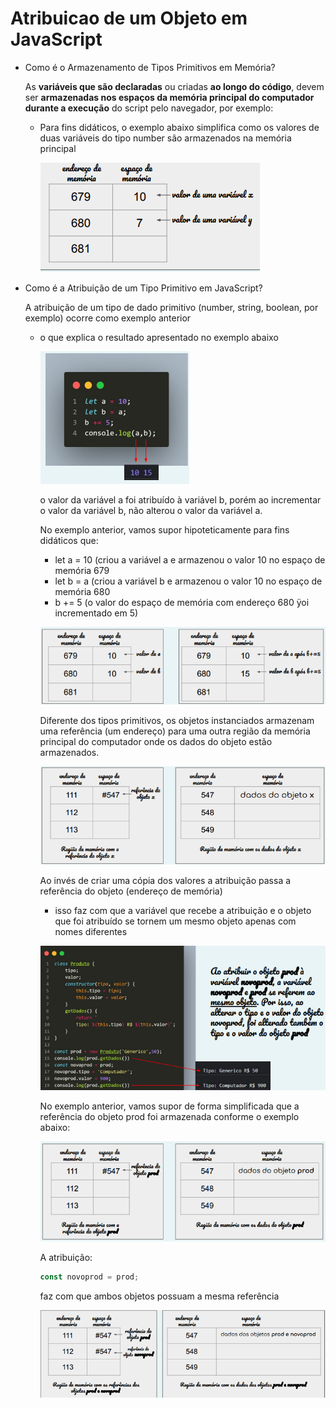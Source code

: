 # Atribuicao de um Objeto em JavaScript

- Como é o Armazenamento de Tipos Primitivos em Memória?
    
    As **variáveis que são declaradas** ou criadas **ao longo do código**, devem ser **armazenadas nos espaços da memória principal do computador durante a execução** do script pelo navegador, por exemplo:
    
    - Para fins didáticos, o exemplo abaixo simplifica como os valores de duas variáveis do tipo number são armazenados na memória principal
        
        ![Untitled](Atribuicao%20de%20um%20Objeto%20em%20JavaScript%20a7b90f76c4bd4c2dbb8c8351d5290b5b/Untitled.png)
        
- Como é a Atribuição de um Tipo Primitivo em JavaScript?
    
    A atribuição de um tipo de dado primitivo (number, string, boolean, por exemplo) ocorre como exemplo anterior
    
    - o que explica o resultado apresentado no exemplo abaixo
        
        ![o valor da variável a foi atribuído à variável b, porém ao incrementar o valor da variável b, não alterou o valor da variável a.](Atribuicao%20de%20um%20Objeto%20em%20JavaScript%20a7b90f76c4bd4c2dbb8c8351d5290b5b/Untitled%201.png)
        
        o valor da variável a foi atribuído à variável b, porém ao incrementar o valor da variável b, não alterou o valor da variável a.
        
        No exemplo anterior, vamos supor hipoteticamente para fins didáticos que:
        
        - let a = 10 (criou a variável a e armazenou o valor 10 no espaço de memória 679
        - let b = a (criou a variável b e armazenou o valor 10 no espaço de memória 680
        - b += 5 (o valor do espaço de memória com endereço 680 ÿoi incrementado em 5)
        
        ![Untitled](Atribuicao%20de%20um%20Objeto%20em%20JavaScript%20a7b90f76c4bd4c2dbb8c8351d5290b5b/Untitled%202.png)
        
        Diferente dos tipos primitivos, os objetos instanciados armazenam uma referência (um endereço) para uma outra região da memória principal do computador onde os dados do objeto estão armazenados.
        
        ![Untitled](Atribuicao%20de%20um%20Objeto%20em%20JavaScript%20a7b90f76c4bd4c2dbb8c8351d5290b5b/Untitled%203.png)
        
        Ao invés de criar uma cópia dos valores a atribuição passa a referência do objeto (endereço de memória)
        
        - isso faz com que a variável que recebe a atribuição e o objeto que foi atribuído se tornem um mesmo objeto apenas com nomes diferentes
        
        ![Untitled](Atribuicao%20de%20um%20Objeto%20em%20JavaScript%20a7b90f76c4bd4c2dbb8c8351d5290b5b/Untitled%204.png)
        
        No exemplo anterior, vamos supor de forma simplificada que a referência do objeto prod foi armazenada conforme o exemplo abaixo:
        
        ![Untitled](Atribuicao%20de%20um%20Objeto%20em%20JavaScript%20a7b90f76c4bd4c2dbb8c8351d5290b5b/Untitled%205.png)
        
        A atribuição:
        
        ```jsx
        const novoprod = prod;
        ```
        
        faz com que ambos objetos possuam a mesma referência
        
        ![Untitled](Atribuicao%20de%20um%20Objeto%20em%20JavaScript%20a7b90f76c4bd4c2dbb8c8351d5290b5b/Untitled%206.png)